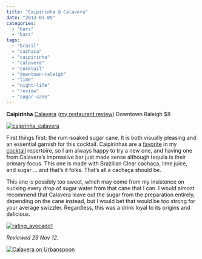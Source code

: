 ```yaml
---
title: "Caipirinha @ Calavera"
date: "2013-01-09"
categories: 
  - "bars"
  - "bars"
tags: 
  - "brazil"
  - "cachaca"
  - "caipirinha"
  - "calavera"
  - "cocktail"
  - "downtown-raleigh"
  - "lime"
  - "night-life"
  - "review"
  - "sugar-cane"
---
```


**Caipirinha** [Calavera](http://calaveraraleigh.com/) ([my restaurant review](http://www.thegourmez.com/2012/06/calavera-raleigh/)) Downtown Raleigh $8

[![caiprinha_calavera](http://s3.amazonaws.com/thegourmez-wpmedia/2013/01/caiprinha_calavera.jpg)](http://www.thegourmez.com/2013/01/caipirinha-calavera/caiprinha_calavera/)

First things first: the rum-soaked sugar cane. It is both visually pleasing and an essential garnish for this cocktail. Caipirinhas are a [favorite](http://www.thegourmez.com/2009/04/cocktail-review-caipirinha-mez/ "Caipirinha at Mez") in my [cocktail](http://www.thegourmez.com/2010/05/la-kiwi-w-xyz-lounge-chapel-hill/ "LA Kiwi at W XYZ Lounge") repertoire, so I am always happy to try a new one, and having one from Calavera’s impressive bar just made sense although tequila is their primary focus. This one is made with Brazilian Clear cachaça, lime juice, and sugar ... and that’s it folks. That’s all a cachaça should be.

This one is possibly too sweet, which may come from my insistence on sucking every drop of sugar water from that cane that I can. I would almost recommend that Calavera leave out the sugar from the preparation entirely, depending on the cane instead, but I would bet that would be too strong for your average swizzler. Regardless, this was a drink loyal to its origins and delicious.

[![rating_avocado1](http://s3.amazonaws.com/thegourmez-wpmedia/2009/02/rating_avocado1.gif)](http://www.thegourmez.com/2009/02/restaurant-review-nanas-durham/rating_avocado1/)

_Reviewed 29 Nov 12._ 

[![Calavera on Urbanspoon](http://www.urbanspoon.com/b/link/1626035/minilink.gif)](http://www.urbanspoon.com/r/25/1626035/restaurant/Inside-the-Beltline/Calavera-Cary)
